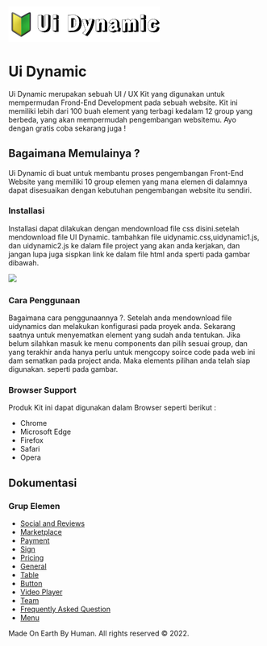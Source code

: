 <a href="https://uidynamic.github.io"><img src="https://raw.githubusercontent.com/uidynamic/download-uidynamic/main/logo.png" width="300px"></a>

<h1>Ui Dynamic</h1>
<p>Ui Dynamic merupakan sebuah UI / UX Kit yang digunakan untuk mempermudan Frond-End Development pada sebuah website. Kit ini memiliki lebih dari 100 buah element yang terbagi kedalam 12 group yang berbeda, yang akan mempermudah pengembangan websitemu. Ayo dengan gratis coba sekarang juga !</p>
<h2>Bagaimana Memulainya ?</h2>
<p>Ui Dynamic di buat untuk membantu proses pengembangan Front-End Website yang memiliki 10 group elemen yang mana elemen di dalamnya dapat disesuaikan dengan kebutuhan pengembangan website itu sendiri.</p>
<h3>Installasi</h3>
<p>Installasi dapat dilakukan dengan mendownload file css disini.setelah mendownload file UI Dynamic. tambahkan file uidynamic.css,uidynamic1.js, dan uidynamic2.js ke dalam file project yang akan anda kerjakan, dan jangan lupa juga sispkan link ke dalam file html anda sperti pada gambar dibawah.</p>
<img src="https://uidynamic.github.io/assets/images/sc1.png" width="600px">
<h3>Cara Penggunaan</h3>
<p>Bagaimana cara penggunaannya ?. Setelah anda mendownload file uidynamics dan melakukan konfigurasi pada proyek anda. Sekarang saatnya untuk menyematkan element yang sudah anda tentukan. Jika belum silahkan masuk ke menu components dan pilih sesuai group, dan yang terakhir anda hanya perlu untuk mengcopy soirce code pada web ini dam sematkan pada project anda. Maka elements pilihan anda telah siap digunakan. seperti pada gambar.</p>
<h3>Browser Support</h3>
<p>Produk Kit ini dapat digunakan dalam Browser seperti berikut :</p>
<ul>
  <li>Chrome</li>
  <li>Microsoft Edge</li>
  <li>Firefox</li>
  <li>Safari</li>
  <li>Opera</li>
 </ul>
 <h2>Dokumentasi</h2>
 <h3>Grup Elemen</h3>
 <ul>
  <li><a href="https://uidynamic.github.io/socialandreviews.html">Social and Reviews</a></li>
  <li><a href="https://uidynamic.github.io/marketplace.html">Marketplace</a></li>
  <li><a href="https://uidynamic.github.io/payment.html">Payment</a></li>
  <li><a href="https://uidynamic.github.io/sign.html">Sign</a></li>
  <li><a href="https://uidynamic.github.io/pricing.html">Pricing</a></li>
  <li><a href="https://uidynamic.github.io/general.html">General</a></li>
  <li><a href="https://uidynamic.github.io/table.html">Table</a></li>
  <li><a href="https://uidynamic.github.io/button.html">Button</a></li>
  <li><a href="https://uidynamic.github.io/videoplayer.html">Video Player</a></li>
  <li><a href="https://uidynamic.github.io/team.html">Team</a></li>
  <li><a href="https://uidynamic.github.io/frequentlyaskedquestion.html">Frequently Asked Question</a></li>
  <li><a href="https://uidynamic.github.io/menu.html">Menu</a></li>
 </ul>
Made On Earth By Human. All rights reserved © 2022.
